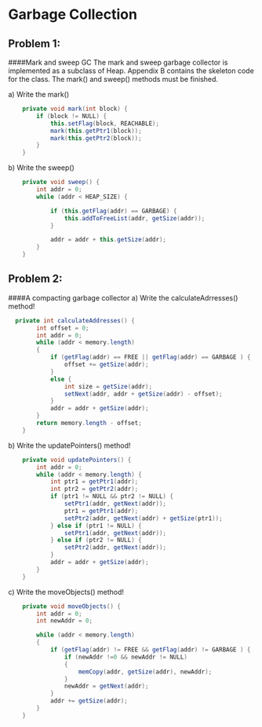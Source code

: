 # Garbage Collection

## Problem 1: 
####Mark and sweep GC
The mark and sweep garbage collector is implemented as a subclass of Heap. Appendix B
contains the skeleton code for the class. The mark() and sweep() methods must be
finished.

a) Write the mark()
``` Java
    private void mark(int block) {
        if (block != NULL) {
            this.setFlag(block, REACHABLE);
            mark(this.getPtr1(block));
            mark(this.getPtr2(block));
        }
    }
```

b) Write the sweep()
``` Java
    private void sweep() {
        int addr = 0;
        while (addr < HEAP_SIZE) {

            if (this.getFlag(addr) == GARBAGE) {
                this.addToFreeList(addr, getSize(addr));
            }

            addr = addr + this.getSize(addr);
        }
    }
```

## Problem 2: 
####A compacting garbage collector
a) Write the calculateAdrresses() method!
``` Java
  private int calculateAddresses() {
        int offset = 0;
        int addr = 0;
        while (addr < memory.length)
        {
            if (getFlag(addr) == FREE || getFlag(addr) == GARBAGE ) {
                offset += getSize(addr);
            }
            else {
                int size = getSize(addr);
                setNext(addr, addr + getSize(addr) - offset);
            }
            addr = addr + getSize(addr);
        }
        return memory.length - offset;
    }
``` 

b) Write the updatePointers() method!
``` Java
    private void updatePointers() {
        int addr = 0;
        while (addr < memory.length) {
            int ptr1 = getPtr1(addr);
            int ptr2 = getPtr2(addr);
            if (ptr1 != NULL && ptr2 != NULL) {
                setPtr1(addr, getNext(addr));
                ptr1 = getPtr1(addr);
                setPtr2(addr, getNext(addr) + getSize(ptr1));
            } else if (ptr1 != NULL) {
                setPtr1(addr, getNext(addr));
            } else if (ptr2 != NULL) {
                setPtr2(addr, getNext(addr));
            }
            addr = addr + getSize(addr);
        }
    }
``` 

c) Write the moveObjects() method!
``` Java
    private void moveObjects() {
        int addr = 0;
        int newAddr = 0;

        while (addr < memory.length)
        {
            if (getFlag(addr) != FREE && getFlag(addr) != GARBAGE ) {
                if (newAddr !=0 && newAddr != NULL)
                {
                    memCopy(addr, getSize(addr), newAddr);
                }
                newAddr = getNext(addr);
            }
            addr += getSize(addr);
        }
    }
``` 
